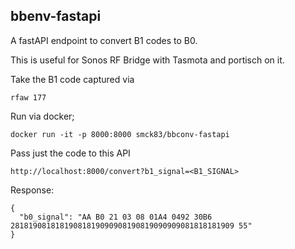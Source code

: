 ## bbenv-fastapi

A fastAPI endpoint to convert B1 codes to B0.

This is useful for Sonos RF Bridge with Tasmota and portisch on it.

Take the B1 code captured via

````
rfaw 177
````

Run via docker;

````
docker run -it -p 8000:8000 smck83/bbconv-fastapi
````

Pass just the code to this API

````
http://localhost:8000/convert?b1_signal=<B1_SIGNAL>
````

Response:

````
{
  "b0_signal": "AA B0 21 03 08 01A4 0492 30B6 28181908181819081819090908190819090909081818181909 55"
}
````
